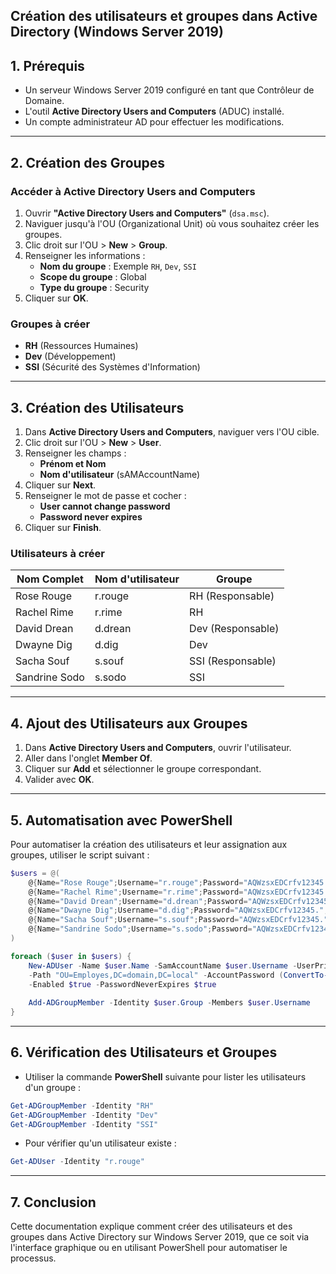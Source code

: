 ## Création des utilisateurs et groupes dans Active Directory (Windows Server 2019)

## 1. Prérequis
- Un serveur Windows Server 2019 configuré en tant que Contrôleur de Domaine.
- L'outil **Active Directory Users and Computers** (ADUC) installé.
- Un compte administrateur AD pour effectuer les modifications.

---

## 2. Création des Groupes
### Accéder à Active Directory Users and Computers
1. Ouvrir **"Active Directory Users and Computers"** (`dsa.msc`).
2. Naviguer jusqu'à l'OU (Organizational Unit) où vous souhaitez créer les groupes.
3. Clic droit sur l'OU > **New** > **Group**.
4. Renseigner les informations :
   - **Nom du groupe** : Exemple `RH`, `Dev`, `SSI`
   - **Scope du groupe** : Global
   - **Type du groupe** : Security
5. Cliquer sur **OK**.

### Groupes à créer
- **RH** (Ressources Humaines)
- **Dev** (Développement)
- **SSI** (Sécurité des Systèmes d'Information)

---

## 3. Création des Utilisateurs
1. Dans **Active Directory Users and Computers**, naviguer vers l'OU cible.
2. Clic droit sur l'OU > **New** > **User**.
3. Renseigner les champs :
   - **Prénom et Nom**
   - **Nom d'utilisateur** (sAMAccountName)
4. Cliquer sur **Next**.
5. Renseigner le mot de passe et cocher :
   - **User cannot change password**
   - **Password never expires**
6. Cliquer sur **Finish**.

### Utilisateurs à créer
| Nom Complet | Nom d'utilisateur | Groupe |
|-------------|------------------|--------|
| Rose Rouge  | r.rouge          | RH (Responsable) |
| Rachel Rime | r.rime           | RH |
| David Drean | d.drean          | Dev (Responsable) |
| Dwayne Dig  | d.dig            | Dev |
| Sacha Souf  | s.souf           | SSI (Responsable) |
| Sandrine Sodo | s.sodo         | SSI |


---

## 4. Ajout des Utilisateurs aux Groupes
1. Dans **Active Directory Users and Computers**, ouvrir l'utilisateur.
2. Aller dans l'onglet **Member Of**.
3. Cliquer sur **Add** et sélectionner le groupe correspondant.
4. Valider avec **OK**.

---

## 5. Automatisation avec PowerShell

Pour automatiser la création des utilisateurs et leur assignation aux groupes, utiliser le script suivant :

```powershell
$users = @(
    @{Name="Rose Rouge";Username="r.rouge";Password="AQWzsxEDCrfv12345.";Group="RH"},
    @{Name="Rachel Rime";Username="r.rime";Password="AQWzsxEDCrfv12345.";Group="RH"},
    @{Name="David Drean";Username="d.drean";Password="AQWzsxEDCrfv12345.";Group="Dev"},
    @{Name="Dwayne Dig";Username="d.dig";Password="AQWzsxEDCrfv12345.";Group="Dev"},
    @{Name="Sacha Souf";Username="s.souf";Password="AQWzsxEDCrfv12345.";Group="SSI"},
    @{Name="Sandrine Sodo";Username="s.sodo";Password="AQWzsxEDCrfv12345.";Group="SSI"}
)

foreach ($user in $users) {
    New-ADUser -Name $user.Name -SamAccountName $user.Username -UserPrincipalName "$($user.Username)@domain.local" \
    -Path "OU=Employes,DC=domain,DC=local" -AccountPassword (ConvertTo-SecureString $user.Password -AsPlainText -Force) \
    -Enabled $true -PasswordNeverExpires $true
    
    Add-ADGroupMember -Identity $user.Group -Members $user.Username
}
```

---

## 6. Vérification des Utilisateurs et Groupes
- Utiliser la commande **PowerShell** suivante pour lister les utilisateurs d'un groupe :

```powershell
Get-ADGroupMember -Identity "RH"
Get-ADGroupMember -Identity "Dev"
Get-ADGroupMember -Identity "SSI"
```

- Pour vérifier qu'un utilisateur existe :

```powershell
Get-ADUser -Identity "r.rouge"
```

---

## 7. Conclusion
Cette documentation explique comment créer des utilisateurs et des groupes dans Active Directory sur Windows Server 2019, que ce soit via l'interface graphique ou en utilisant PowerShell pour automatiser le processus.

